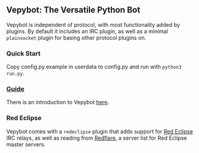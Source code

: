 ## Vepybot: The Versatile Python Bot
Vepybot is independent of protocol, with most functionality added by plugins.
By default it includes an IRC plugin, as well as a minimal `plainsocket` plugin for basing other protocol plugins on.

### Quick Start
Copy config.py.example in userdata to config.py and run with `python3 run.py`.

### [Guide](doc/guide.md)
There is an introduction to Vepybot [here](doc/guide.md).

### Red Eclipse
Vepybot comes with a `redeclipse` plugin that adds support for [Red Eclipse](http://redeclipse.net) IRC relays, as well as reading from [Redflare](https://github.com/stainsby/redflare), a server list for Red Eclipse master servers.

